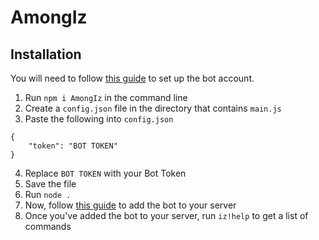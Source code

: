 # AmongIz

## Installation
You will need to follow [this guide](https://discordjs.guide/preparations/setting-up-a-bot-application.html#creating-your-bot) to set up the bot account.
1. Run `npm i AmongIz` in the command line
2. Create a `config.json` file in the directory that contains `main.js`
3. Paste the following into `config.json`
```
{
    "token": "BOT TOKEN"
}
```
4. Replace `BOT TOKEN` with your Bot Token
5. Save the file
6. Run `node .`
7. Now, follow [this guide](https://discordjs.guide/preparations/adding-your-bot-to-servers.html#bot-invite-links) to add the bot to your server
8. Once you've added the bot to your server, run `iz!help` to get a list of commands
